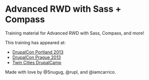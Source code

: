 # Advanced RWD with Sass + Compass

Training material for Advanced RWD with Sass, Compass, and more!

This training has appeared at:

* [DrupalCon Portland 2013](http://portland2013.drupal.org/node/3663)
* [DrupalCon Prague 2013](https://prague2013.drupal.org/node/303/)
* [Twin Cities DrupalCamp](http://2014.tcdrupal.org/training/advanced-sass-and-compass-rwd)

Made with love by @Snugug, @rupl, and @iamcarrico.
